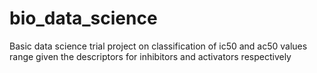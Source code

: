 # bio_data_science

Basic data science trial project on classification of ic50 and ac50 values range given the descriptors for inhibitors and activators respectively
